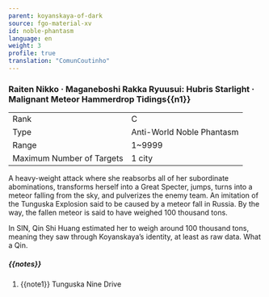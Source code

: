 ```yaml
---
parent: koyanskaya-of-dark
source: fgo-material-xv
id: noble-phantasm
language: en
weight: 3
profile: true
translation: "ComunCoutinho"
---
```


### Raiten Nikko · Maganeboshi Rakka Ryuusui: Hubris Starlight · Malignant Meteor Hammerdrop Tidings{{n1}}

<table>
  <tr><td>Rank</td><td>C</td></tr>
  <tr><td>Type</td><td>Anti-World Noble Phantasm</td></tr>
  <tr><td>Range</td><td>1~9999</td></tr>
  <tr><td>Maximum Number of Targets</td><td>1 city</td></tr>
</table>

A heavy-weight attack where she reabsorbs all of her subordinate abominations, transforms herself into a Great Specter, jumps, turns into a meteor falling from the sky, and pulverizes the enemy team. An imitation of the Tunguska Explosion said to be caused by a meteor fall in Russia. By the way, the fallen meteor is said to have weighed 100 thousand tons.

In SIN, Qin Shi Huang estimated her to weigh around 100 thousand tons, meaning they saw through Koyanskaya’s identity, at least as raw data. What a Qin.

##### {{notes}}

1. {{note1}} Tunguska Nine Drive
